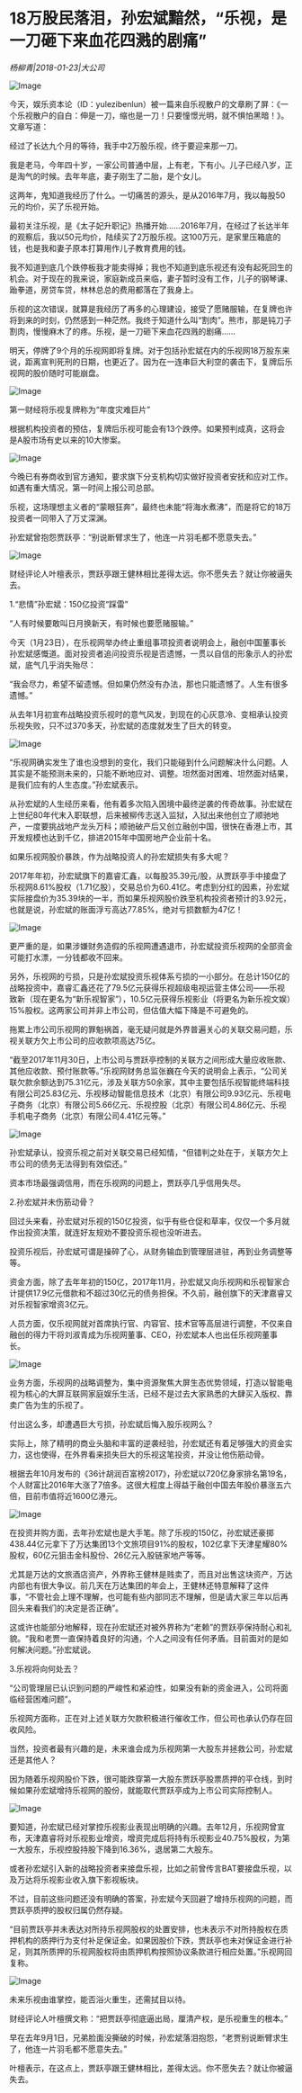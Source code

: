 # 18万股民落泪，孙宏斌黯然，“乐视，是一刀砸下来血花四溅的剧痛”

*杨柳青|2018-01-23|大公司*

![Image](http://static.ylzbl.com/uploads/ueditor/php/upload/image/20180205/1517813077570670.jpeg)

今天，娱乐资本论（ID：yulezibenlun）被一篇来自乐视散户的文章刷了屏：《一个乐视散户的自白：伸是一刀，缩也是一刀！只要憧憬光明，就不惧怕黑暗！》。文章写道：

经过了长达九个月的等待，我手中2万股乐视，终于要迎来那一刀。

我是老马，今年四十岁，一家公司普通中层，上有老，下有小。儿子已经八岁，正是淘气的时候。去年年底，妻子刚生了二胎，是个女儿。

这两年，鬼知道我经历了什么。一切痛苦的源头，是从2016年7月，我以每股50元的均价，买了乐视开始。

最初关注乐视，是《太子妃升职记》热播开始……2016年7月，在经过了长达半年的观察后，我以50元均价，陆续买了2万股乐视。这100万元，是家里压箱底的钱，也是我和妻子原本打算用作儿子教育费用的钱。

我不知道到底几个跌停板我才能卖得掉；我也不知道到底乐视还有没有起死回生的机会。对于现在的我来说，家庭新成员来临，妻子暂时没有工作，儿子的钢琴课、跆拳道，房贷车贷，林林总总的费用都落在了我身上。

乐视的这次错误，就算是我经历了再多的心理建设，接受了愿赌服输，在复牌也许将到来的时刻，仍然感到一种茫然。我终于知道什么叫“割肉”。熊市，那是钝刀子割肉，慢慢麻木了的疼。乐视，是一刀砸下来血花四溅的剧痛……

明天，停牌了9个月的乐视网即将复牌。对于包括孙宏斌在内的乐视网18万股东来说，距离宣判死刑的日期，也更近了。因为在一连串巨大利空的袭击下，复牌后乐视网的股价随时可能崩盘。

![Image](http://si1.go2yd.com/get-image/0KWNPah8LgG)

第一财经将乐视复牌称为“年度灾难巨片”

根据机构投资者的预估，复牌后乐视可能会有13个跌停。如果预判成真，这将会是A股市场有史以来的10大惨案。

![Image](http://si1.go2yd.com/get-image/0KWNPKWm7qC)

今晚已有券商收到官方通知，要求旗下分支机构切实做好投资者安抚和应对工作。如遇有重大情况，第一时间上报公司总部。

乐视，这场理想主义者的“蒙眼狂奔”，最终也未能“将海水煮沸”，而是将它的18万投资者一同带入了万丈深渊。

孙宏斌曾抱怨贾跃亭：“别说断臂求生了，他连一片羽毛都不愿意失去。”

![Image](http://si1.go2yd.com/get-image/0KWNPWiYOg4)

财经评论人叶檀表示，贾跃亭跟王健林相比差得太远。你不愿失去？就让你被逼失去。

1.“悲情”孙宏斌：150亿投资“踩雷”

“人有时候要敢叫日月换新天，有时候也要愿赌服输。”

今天（1月23日），在乐视网举办终止重组事项投资者说明会上，融创中国董事长孙宏斌感慨道。面对投资者追问投资乐视是否遗憾，一贯以自信的形象示人的孙宏斌，底气几乎消失殆尽：

“我会尽力，希望不留遗憾。但如果仍然没有办法，那也只能遗憾了。人生有很多遗憾。”

从去年1月初宣布战略投资乐视时的意气风发，到现在的心灰意冷、变相承认投资乐视失败，只不过370多天，孙宏斌的态度就发生了巨大的转变。

![Image](http://si1.go2yd.com/get-image/0KWNPR8X4YS)

“乐视网确实发生了谁也没想到的变化，我们只能碰到什么问题解决什么问题。人其实是不能预测未来的，只能不断地应对、调整。坦然面对困难、坦然面对结果，是我们应有的人生态度。”孙宏斌表示。

从孙宏斌的人生经历来看，他有着多次陷入困境中最终逆袭的传奇故事。孙宏斌在上世纪80年代末入职联想，后来被柳传志送入监狱，入狱出来他创立了顺驰地产，一度要挑战地产龙头万科；顺驰破产后又创立融创中国，很快在香港上市，其开发规模也达到千亿，排进2015年中国房地产企业前十名。

如果乐视网股价暴跌，作为战略投资人的孙宏斌损失有多大呢？

2017年年初，孙宏斌旗下的嘉睿汇鑫，以每股35.39元/股，从贾跃亭手中接盘了乐视网8.61%股权（1.71亿股），交易总价为60.41亿。考虑到分红的因素，孙宏斌实际接盘价为35.39块的一半，而如果乐视网股价跌至机构投资者预计的3.92元，也就是说，孙宏斌的账面浮亏高达77.85%，绝对亏损数额为47亿！

![Image](http://si1.go2yd.com/get-image/0KWNPPx6oZU)

更严重的是，如果涉嫌财务造假的乐视网遭遇退市，孙宏斌投资乐视网的全部资金可能打水漂，一分钱都收不回来。

另外，乐视网的亏损，只是孙宏斌投资乐视体系亏损的一小部分。在总计150亿的战略投资中，嘉睿汇鑫还花了79.5亿元获得乐视超级电视运营主体公司——乐视致新（现在更名为“新乐视智家”），10.5亿元获得乐视影业（将更名为新乐视文娱）15%股权。这两家公司并非上市公司，但估值大幅下降是不可避免的。

拖累上市公司乐视网的罪魁祸首，毫无疑问就是外界普遍关心的关联交易问题，乐视关联方欠上市公司的应收款项高达75亿。

“截至2017年11月30日，上市公司与贾跃亭控制的关联方之间形成大量应收账款、其他应收款、预付账款等。”乐视网财务总监张巍在今天的说明会上表示，“公司关联欠款余额达到75.31亿元，涉及关联方50余家，其中主要包括乐视智能终端科技有限公司25.83亿元、乐视移动智能信息技术（北京）有限公司9.93亿元、乐视电子商务（北京）有限公司5.66亿元、乐视控股（北京）有限公司4.86亿元、乐视手机电子商务（北京）有限公司4.41亿元等。”

![Image](http://si1.go2yd.com/get-image/0KWNPUPbOlM)

孙宏斌承认，投资乐视之前对关联交易已经知情，“但错判之处在于，关联方欠上市公司的债务无法得到有效偿还。”

资本市场最强调信用，而在乐视网的问题上，贾跃亭几乎信用失尽。

2.孙宏斌并未伤筋动骨？

回过头来看，孙宏斌对乐视的150亿投资，似乎有些仓促和草率，仅仅一个多月就作出投资决策，就连好友规劝不要投资乐视也没听进去。

投资乐视后，孙宏斌可谓是操碎了心，从财务输血到管理层进驻，再到业务调整等等。

资金方面，除了去年年初的150亿，2017年11月，孙宏斌又向乐视网和乐视智家合计提供17.9亿元借款和不超过30亿元的债务担保。不久前，融创旗下的天津嘉睿又对乐视智家增资3亿元。

人员方面，仅乐视网就对首席执行官、内容官、技术官等高层进行调整，不仅来自融创的得力干将刘淑青成为乐视网董事、CEO，孙宏斌本人也出任乐视网董事长。

![Image](http://si1.go2yd.com/get-image/0KWNPZclQR6)

业务方面，乐视网的战略调整为，集中资源聚焦大屏生态优势领域，打造以智能电视为核心的大屏互联网家庭娱乐生活，已经不是过去大家熟悉的大肆买入版权、靠卖广告为生的乐视了。

付出这么多，却遭遇巨大亏损，孙宏斌后悔入股乐视网么？

实际上，除了精明的商业头脑和丰富的逆袭经验，孙宏斌还有着足够强大的资金实力，这也使得，在外界看来损失巨大的乐视这笔投资，并没让他伤筋动骨。

根据去年10月发布的《36计胡润百富榜2017》，孙宏斌以720亿身家排名第19名，个人财富比2016年大涨了7倍多。这很大程度上得益于融创中国去年股价暴涨五六倍，目前市值将近1600亿港元。

![Image](http://si1.go2yd.com/get-image/0KWNPYT1nBA)

在投资并购方面，去年孙宏斌也是大手笔。除了乐视的150亿，孙宏斌还豪掷438.44亿元拿下了万达集团13个文旅项目91%的股权，102亿拿下天津星耀80%股权，60亿元狙击金科股份、26亿元入股链家地产等等。

尤其是万达的文旅酒店资产，外界称王健林是贱卖了，而且对出售这块资产，万达内部也有很大争议。前几天在万达集团的年会上，王健林还特意解释了这件事，“不管社会上理不理解，也可能有些内部同志不理解，但是请大家三年以后再回头来看我们的决定是否正确”。

这或许也能部分地解释，现在孙宏斌还对被外界称为“老赖”的贾跃亭保持耐心和礼貌。“我和老贾一直保持着良好的沟通，个人之间没有任何矛盾。目前面对的是如何解决问题。”孙宏斌说。

3.乐视将向何处去？

“公司管理层已认识到问题的严峻性和紧迫性，如果没有新的资金进入，公司将面临经营困难问题”。

乐视网方面称，正在对上述关联方欠款积极进行催收工作，但公司也承认仍存在回收风险。

当然，投资者最有兴趣的是，未来谁会成为乐视网第一大股东并拯救公司，孙宏斌还是其他人？

因为随着乐视网股价下跌，很可能跌穿第一大股东贾跃亭股票质押的平仓线，到时候如果孙宏斌增持乐视网的股份，就能取代贾跃亭成为上市公司实际控制人。

![Image](http://si1.go2yd.com/get-image/0KWNPLfBQCO)

要知道，孙宏斌已经对掌控乐视影业表现出明确的兴趣。去年12月，乐视网曾宣布，天津嘉睿将对乐视影业增资，增资完成后将持有乐视影业40.75%股权，为第一大股东，乐视控股持股下降到16.36%，退居第二大股东。

或者孙宏斌引入新的战略投资者来接盘乐视，比如之前曾传言BAT要接盘乐视，以及万达将乐视影业收入旗下影视板块。

不过，目前这些问题还没有明确的答案，孙宏斌今天回避了增持乐视网的问题，而贾跃亭质押的股权归属仍然存疑。

“目前贾跃亭并未表达对所持乐视网股权的处置安排，也未表示不对所持股权在质押机构的质押行为支付补足保证金。如果因股价下跌，贾跃亭也未对保证金进行补足，则其所质押的乐视网股权将由质押机构按照协议条款进行相应处置。”乐视网回复称。

![Image](http://si1.go2yd.com/get-image/0KWNPMz34AC)

未来乐视由谁掌控，能否浴火重生，还需拭目以待。

财经评论人叶檀撰文称：“把贾跃亭彻底逼出局，厘清产权，是乐视重生的根本。”

早在去年9月1日，兄弟脸面没撕破的时候，孙宏斌落泪抱怨，“老贾别说断臂求生了，他连一片羽毛都不愿意失去。”

叶檀表示，在这点上，贾跃亭跟王健林相比，差得太远。你不愿失去？就让你被逼失去。

